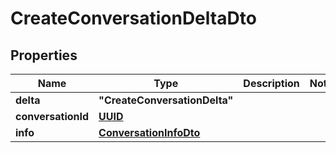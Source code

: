 
# CreateConversationDeltaDto

## Properties

Name | Type | Description | Notes
------------ | ------------- | ------------- | -------------
**delta** | **"CreateConversationDelta"** |  | 
**conversationId** | [**UUID**](UUID.md) |  | 
**info** | [**ConversationInfoDto**](ConversationInfoDto.md) |  | 



